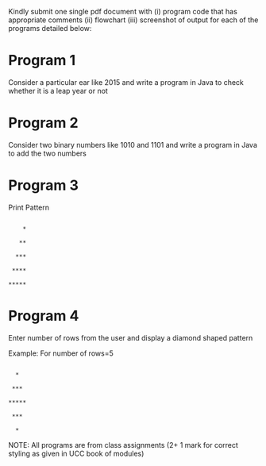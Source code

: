 Kindly submit one single pdf document with (i) program code that has appropriate comments (ii) flowchart (iii) screenshot of output for each of the programs detailed below:

# Program 1

Consider a particular ear like 2015 and write a program in Java to check whether it is a leap year or not

# Program 2

Consider two binary numbers like 1010 and 1101 and write a program in Java to add the two numbers

# Program 3

Print Pattern

```

    *

   **

  ***

 ****

*****
```
 

# Program 4

Enter number of rows from the user and display a diamond shaped pattern

Example: For number of rows=5

```

  *

 ***

*****

 ***

  *
```

NOTE: All programs are from class assignments (2+ 1 mark for correct styling as given in UCC book of modules)

